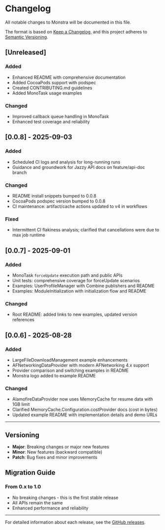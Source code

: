 # Changelog

All notable changes to Monstra will be documented in this file.

The format is based on [Keep a Changelog](https://keepachangelog.com/en/1.0.0/),
and this project adheres to [Semantic Versioning](https://semver.org/spec/v2.0.0.html).

## [Unreleased]

### Added
- Enhanced README with comprehensive documentation
- Added CocoaPods support with podspec
- Created CONTRIBUTING.md guidelines
- Added MonoTask usage examples

### Changed
- Improved callback queue handling in MonoTask
- Enhanced test coverage and reliability

## [0.0.8] - 2025-09-03

### Added
- Scheduled CI logs and analysis for long-running runs
- Guidance and groundwork for Jazzy API docs on feature/api-doc branch

### Changed
- README install snippets bumped to 0.0.8
- CocoaPods podspec version bumped to 0.0.8
- CI maintenance: artifact/cache actions updated to v4 in workflows

### Fixed
- Intermittent CI flakiness analysis; clarified that cancellations were due to max job runtime

## [0.0.7] - 2025-09-01

### Added
- MonoTask `forceUpdate` execution path and public APIs
- Unit tests: comprehensive coverage for forceUpdate scenarios
- Examples: UserProfileManager with Combine publishers and README
- Examples: ModuleInitialization with initialization flow and README

### Changed
- Root README: added links to new examples, updated version references

## [0.0.6] - 2025-08-28

### Added
- LargeFileDownloadManagement example enhancements
- AFNetworkingDataProvider with modern AFNetworking 4.x support
- Provider comparison and switching examples in README
- Monstra logo added to example README

### Changed
- AlamofireDataProvider now uses MemoryCache for resume data with 1GB limit
- Clarified MemoryCache.Configuration.costProvider docs (cost in bytes)
- Updated example README with implementation details and demo URLs

---

## Versioning

- **Major**: Breaking changes or major new features
- **Minor**: New features (backward compatible)
- **Patch**: Bug fixes and minor improvements

## Migration Guide

### From 0.x to 1.0
- No breaking changes - this is the first stable release
- All APIs remain the same
- Enhanced performance and reliability

---

For detailed information about each release, see the [GitHub releases](https://github.com/yangchenlarkin/Monstra/releases).
